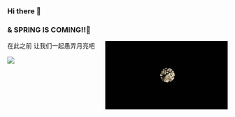 ### Hi there 👋
### & SPRING IS COMING!!🌸

在此之前 让我们一起愚弄月亮吧
<img src="https://raw.githubusercontent.com/SpringOnU/SpringOnU/main/IMG_20201230_184320_edit_280586827660309.jpg.JPG" align="right"/>

<!--
**SpringOnU/SpringOnU** is a ✨ _special_ ✨ repository because its `README.md` (this file) appears on your GitHub profile.

Here are some ideas to get you started:

- 🔭 I’m currently working on ...
- 🌱 I’m currently learning ...
- 👯 I’m looking to collaborate on ...
- 🤔 I’m looking for help with ...
- 💬 Ask me about ...
- 📫 How to reach me: ...
- 😄 Pronouns: ...
- ⚡ Fun fact: ...
-->

<img align="center" src="https://github-readme-stats.vercel.app/api?username=SpringOnU&theme=dracula&show_icons=true&count_private=true" />
